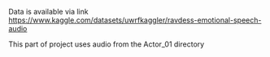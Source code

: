 Data is available via link https://www.kaggle.com/datasets/uwrfkaggler/ravdess-emotional-speech-audio 

This part of project uses audio from the Actor_01 directory
